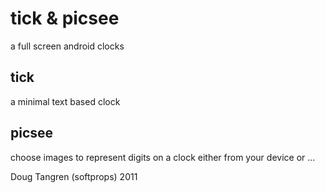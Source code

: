 # tick & picsee

a full screen android clocks

## tick

a minimal text based clock

## picsee

choose images to represent digits on a clock either from your device or ...

Doug Tangren (softprops) 2011

